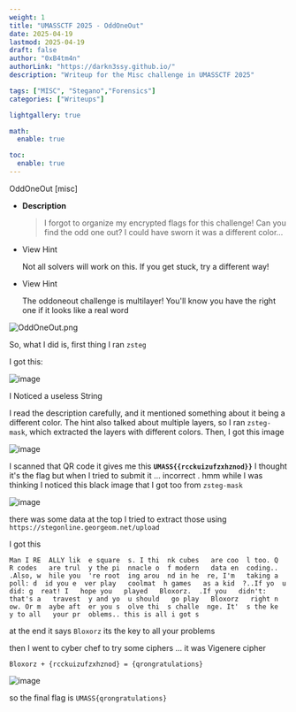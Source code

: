 ```yaml
---
weight: 1
title: "UMASSCTF 2025 - OddOneOut"
date: 2025-04-19
lastmod: 2025-04-19
draft: false
author: "0xB4tm4n"
authorLink: "https://darkn3ssy.github.io/"
description: "Writeup for the Misc challenge in UMASSCTF 2025"

tags: ["MISC", "Stegano","Forensics"]
categories: ["Writeups"]

lightgallery: true

math:
  enable: true

toc:
  enable: true
---
```

OddOneOut [misc]

- **Description**
    
    > I forgot to organize my encrypted flags for this challenge! Can you find the odd one out? I could have sworn it was a different color...
- View Hint
    
    Not all solvers will work on this. If you get stuck, try a different way! 
    
- View Hint
    
    The oddoneout challenge is multilayer! You'll know you have the right one if it looks like a real word
    

![OddOneOut.png](https://github.com/user-attachments/assets/27d8bf7f-8cde-4d84-a5c4-b16f531458cd)

So, what I did is, first thing I ran `zsteg`

I got this:

![image](https://github.com/user-attachments/assets/94114f0b-e6e4-4282-a151-eede3c112d54)


I Noticed  a useless String 

I read the description carefully, and it mentioned something about it being a different color. The hint also talked about multiple layers, so I ran `zsteg-mask`, which extracted the layers with different colors. Then, I got this image

![image](https://github.com/user-attachments/assets/88e98583-3e52-4f5f-9ee5-050e91d9f367)


I scanned that QR code it gives me this  **`UMASS{{rcckuizufzxhznod}}`**  I thought it's the flag but when I tried to submit it … incorrect . hmm while I was thinking I noticed this black image that I got too from `zsteg-mask` 

![image](https://github.com/user-attachments/assets/cee17f67-6670-4c78-a128-2756327efd2e)

there was some data at the top I tried to extract those using `https://stegonline.georgeom.net/upload`

I got this 

`Man I RE  ALLY lik  e square  s. I thi  nk cubes   are coo  l too. Q  R codes   are trul  y the pi  nnacle o  f modern   data en  coding..  .Also, w  hile you  're root  ing arou  nd in he  re, I'm   taking a   poll: d  id you e  ver play   coolmat  h games   as a kid  ?..If yo  u did: g  reat! I   hope you   played   Bloxorz.  .If you   didn't:   that's a   travest  y and yo  u should   go play   Bloxorz   right n  ow. Or m  aybe aft  er you s  olve thi  s challe  nge. It'  s the ke  y to all   your pr  oblems.. this is all i got s`

at the end it says `Bloxorz` its the key to all your problems

then I went to cyber chef to try some ciphers … it was Vigenere cipher

`Bloxorz + {rcckuizufzxhznod} = {qrongratulations}` 

![image](https://github.com/user-attachments/assets/b89cdce7-3f7e-499b-8ad1-cc1b4aea3a71)

 

so the final flag is `UMASS{qrongratulations}`
